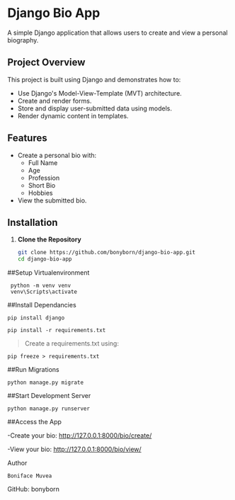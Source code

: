 # Django Bio App

A simple Django application that allows users to create and view a personal biography.

## Project Overview

This project is built using Django and demonstrates how to:
- Use Django's Model-View-Template (MVT) architecture.
- Create and render forms.
- Store and display user-submitted data using models.
- Render dynamic content in templates.

## Features

- Create a personal bio with:
  - Full Name
  - Age
  - Profession
  - Short Bio
  - Hobbies
- View the submitted bio.

## Installation

1. **Clone the Repository**
   ```bash
   git clone https://github.com/bonyborn/django-bio-app.git
   cd django-bio-app

##Setup Virtualenvironment

     python -m venv venv
     venv\Scripts\activate
##Install Dependancies

    pip install django

    pip install -r requirements.txt

> Create a requirements.txt using:

    pip freeze > requirements.txt


##Run Migrations

    python manage.py migrate
    
##Start Development Server

    python manage.py runserver
    
##Access the App

-Create your bio: http://127.0.0.1:8000/bio/create/

-View your bio: http://127.0.0.1:8000/bio/view/




Author

    Boniface Muvea
GitHub: bonyborn
